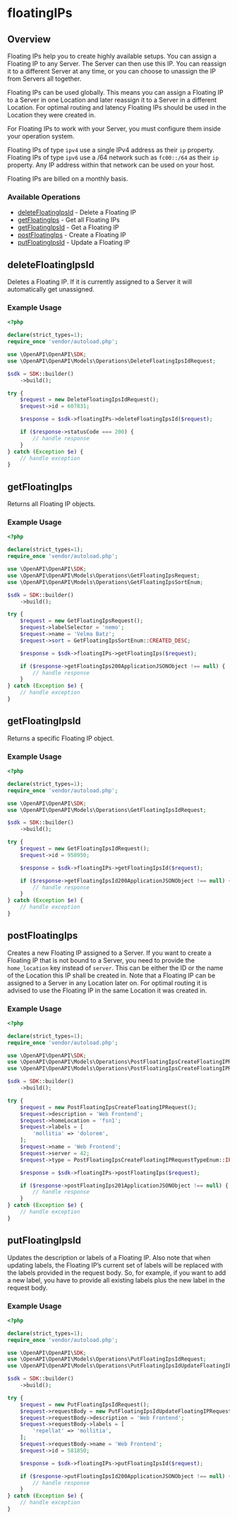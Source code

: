 # floatingIPs

## Overview

Floating IPs help you to create highly available setups. You can assign a Floating IP to any Server. The Server can then use this IP. You can reassign it to a different Server at any time, or you can choose to unassign the IP from Servers all together.

Floating IPs can be used globally. This means you can assign a Floating IP to a Server in one Location and later reassign it to a Server in a different Location. For optimal routing and latency Floating IPs should be used in the Location they were created in.

For Floating IPs to work with your Server, you must configure them inside your operation system.

Floating IPs of type `ipv4` use a single IPv4 address as their `ip` property. Floating IPs of type `ipv6` use a /64 network such as `fc00::/64` as their `ip` property. Any IP address within that network can be used on your host.

Floating IPs are billed on a monthly basis.


### Available Operations

* [deleteFloatingIpsId](#deletefloatingipsid) - Delete a Floating IP
* [getFloatingIps](#getfloatingips) - Get all Floating IPs
* [getFloatingIpsId](#getfloatingipsid) - Get a Floating IP
* [postFloatingIps](#postfloatingips) - Create a Floating IP
* [putFloatingIpsId](#putfloatingipsid) - Update a Floating IP

## deleteFloatingIpsId

Deletes a Floating IP. If it is currently assigned to a Server it will automatically get unassigned.

### Example Usage

```php
<?php

declare(strict_types=1);
require_once 'vendor/autoload.php';

use \OpenAPI\OpenAPI\SDK;
use \OpenAPI\OpenAPI\Models\Operations\DeleteFloatingIpsIdRequest;

$sdk = SDK::builder()
    ->build();

try {
    $request = new DeleteFloatingIpsIdRequest();
    $request->id = 607831;

    $response = $sdk->floatingIPs->deleteFloatingIpsId($request);

    if ($response->statusCode === 200) {
        // handle response
    }
} catch (Exception $e) {
    // handle exception
}
```

## getFloatingIps

Returns all Floating IP objects.

### Example Usage

```php
<?php

declare(strict_types=1);
require_once 'vendor/autoload.php';

use \OpenAPI\OpenAPI\SDK;
use \OpenAPI\OpenAPI\Models\Operations\GetFloatingIpsRequest;
use \OpenAPI\OpenAPI\Models\Operations\GetFloatingIpsSortEnum;

$sdk = SDK::builder()
    ->build();

try {
    $request = new GetFloatingIpsRequest();
    $request->labelSelector = 'nemo';
    $request->name = 'Velma Batz';
    $request->sort = GetFloatingIpsSortEnum::CREATED_DESC;

    $response = $sdk->floatingIPs->getFloatingIps($request);

    if ($response->getFloatingIps200ApplicationJSONObject !== null) {
        // handle response
    }
} catch (Exception $e) {
    // handle exception
}
```

## getFloatingIpsId

Returns a specific Floating IP object.

### Example Usage

```php
<?php

declare(strict_types=1);
require_once 'vendor/autoload.php';

use \OpenAPI\OpenAPI\SDK;
use \OpenAPI\OpenAPI\Models\Operations\GetFloatingIpsIdRequest;

$sdk = SDK::builder()
    ->build();

try {
    $request = new GetFloatingIpsIdRequest();
    $request->id = 958950;

    $response = $sdk->floatingIPs->getFloatingIpsId($request);

    if ($response->getFloatingIpsId200ApplicationJSONObject !== null) {
        // handle response
    }
} catch (Exception $e) {
    // handle exception
}
```

## postFloatingIps

Creates a new Floating IP assigned to a Server. If you want to create a Floating IP that is not bound to a Server, you need to provide the `home_location` key instead of `server`. This can be either the ID or the name of the Location this IP shall be created in. Note that a Floating IP can be assigned to a Server in any Location later on. For optimal routing it is advised to use the Floating IP in the same Location it was created in.

### Example Usage

```php
<?php

declare(strict_types=1);
require_once 'vendor/autoload.php';

use \OpenAPI\OpenAPI\SDK;
use \OpenAPI\OpenAPI\Models\Operations\PostFloatingIpsCreateFloatingIPRequest;
use \OpenAPI\OpenAPI\Models\Operations\PostFloatingIpsCreateFloatingIPRequestTypeEnum;

$sdk = SDK::builder()
    ->build();

try {
    $request = new PostFloatingIpsCreateFloatingIPRequest();
    $request->description = 'Web Frontend';
    $request->homeLocation = 'fsn1';
    $request->labels = [
        'mollitia' => 'dolorem',
    ];
    $request->name = 'Web Frontend';
    $request->server = 42;
    $request->type = PostFloatingIpsCreateFloatingIPRequestTypeEnum::IPV6;

    $response = $sdk->floatingIPs->postFloatingIps($request);

    if ($response->postFloatingIps201ApplicationJSONObject !== null) {
        // handle response
    }
} catch (Exception $e) {
    // handle exception
}
```

## putFloatingIpsId

Updates the description or labels of a Floating IP.
Also note that when updating labels, the Floating IP’s current set of labels will be replaced with the labels provided in the request body. So, for example, if you want to add a new label, you have to provide all existing labels plus the new label in the request body.

### Example Usage

```php
<?php

declare(strict_types=1);
require_once 'vendor/autoload.php';

use \OpenAPI\OpenAPI\SDK;
use \OpenAPI\OpenAPI\Models\Operations\PutFloatingIpsIdRequest;
use \OpenAPI\OpenAPI\Models\Operations\PutFloatingIpsIdUpdateFloatingIPRequest;

$sdk = SDK::builder()
    ->build();

try {
    $request = new PutFloatingIpsIdRequest();
    $request->requestBody = new PutFloatingIpsIdUpdateFloatingIPRequest();
    $request->requestBody->description = 'Web Frontend';
    $request->requestBody->labels = [
        'repellat' => 'mollitia',
    ];
    $request->requestBody->name = 'Web Frontend';
    $request->id = 581850;

    $response = $sdk->floatingIPs->putFloatingIpsId($request);

    if ($response->putFloatingIpsId200ApplicationJSONObject !== null) {
        // handle response
    }
} catch (Exception $e) {
    // handle exception
}
```
